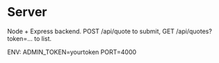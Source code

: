 # Server

Node + Express backend. POST /api/quote to submit, GET /api/quotes?token=... to list.

ENV: ADMIN_TOKEN=yourtoken
PORT=4000
